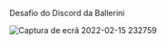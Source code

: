 Desafio do Discord da Ballerini


![Captura de ecrã 2022-02-15 232759](https://user-images.githubusercontent.com/99768956/154167256-0ae1be62-7155-413c-a8de-18c665d11747.png)
